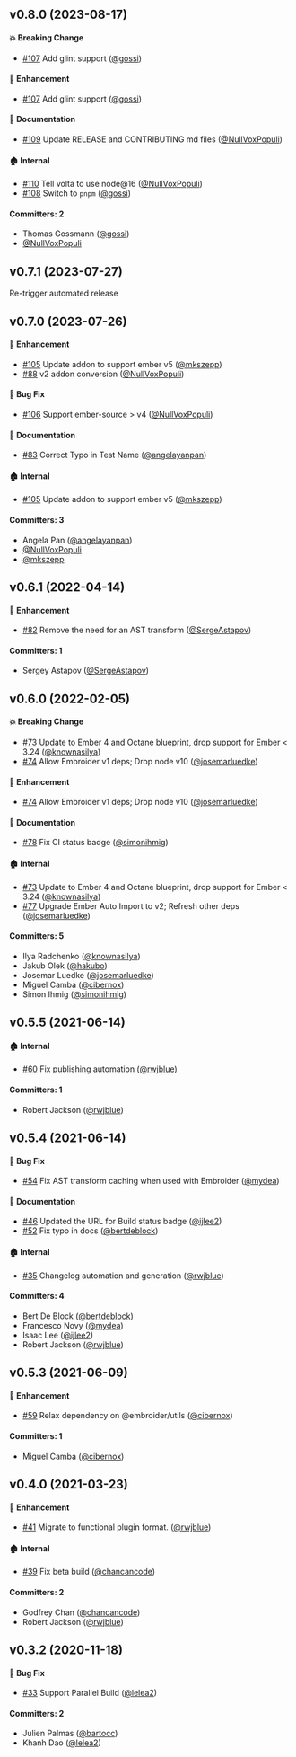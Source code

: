 

## v0.8.0 (2023-08-17)

#### :boom: Breaking Change
* [#107](https://github.com/tildeio/ember-element-helper/pull/107) Add glint support ([@gossi](https://github.com/gossi))

#### :rocket: Enhancement
* [#107](https://github.com/tildeio/ember-element-helper/pull/107) Add glint support ([@gossi](https://github.com/gossi))

#### :memo: Documentation
* [#109](https://github.com/tildeio/ember-element-helper/pull/109) Update RELEASE and CONTRIBUTING md files ([@NullVoxPopuli](https://github.com/NullVoxPopuli))

#### :house: Internal
* [#110](https://github.com/tildeio/ember-element-helper/pull/110) Tell volta to use node@16 ([@NullVoxPopuli](https://github.com/NullVoxPopuli))
* [#108](https://github.com/tildeio/ember-element-helper/pull/108) Switch to `pnpm` ([@gossi](https://github.com/gossi))

#### Committers: 2
- Thomas Gossmann ([@gossi](https://github.com/gossi))
- [@NullVoxPopuli](https://github.com/NullVoxPopuli)

## v0.7.1 (2023-07-27)

Re-trigger automated release


## v0.7.0 (2023-07-26)

#### :rocket: Enhancement
* [#105](https://github.com/tildeio/ember-element-helper/pull/105) Update addon to support ember v5 ([@mkszepp](https://github.com/mkszepp))
* [#88](https://github.com/tildeio/ember-element-helper/pull/88) v2 addon conversion ([@NullVoxPopuli](https://github.com/NullVoxPopuli))

#### :bug: Bug Fix
* [#106](https://github.com/tildeio/ember-element-helper/pull/106) Support ember-source > v4 ([@NullVoxPopuli](https://github.com/NullVoxPopuli))

#### :memo: Documentation
* [#83](https://github.com/tildeio/ember-element-helper/pull/83) Correct Typo in Test Name ([@angelayanpan](https://github.com/angelayanpan))

#### :house: Internal
* [#105](https://github.com/tildeio/ember-element-helper/pull/105) Update addon to support ember v5 ([@mkszepp](https://github.com/mkszepp))

#### Committers: 3
- Angela Pan ([@angelayanpan](https://github.com/angelayanpan))
- [@NullVoxPopuli](https://github.com/NullVoxPopuli)
- [@mkszepp](https://github.com/mkszepp)


## v0.6.1 (2022-04-14)

#### :rocket: Enhancement
* [#82](https://github.com/tildeio/ember-element-helper/pull/82) Remove the need for an AST transform ([@SergeAstapov](https://github.com/SergeAstapov))

#### Committers: 1
- Sergey Astapov ([@SergeAstapov](https://github.com/SergeAstapov))


## v0.6.0 (2022-02-05)

#### :boom: Breaking Change
* [#73](https://github.com/tildeio/ember-element-helper/pull/73) Update to Ember 4 and Octane blueprint, drop support for Ember < 3.24 ([@knownasilya](https://github.com/knownasilya))
* [#74](https://github.com/tildeio/ember-element-helper/pull/74) Allow Embroider v1 deps; Drop node v10 ([@josemarluedke](https://github.com/josemarluedke))

#### :rocket: Enhancement
* [#74](https://github.com/tildeio/ember-element-helper/pull/74) Allow Embroider v1 deps; Drop node v10 ([@josemarluedke](https://github.com/josemarluedke))

#### :memo: Documentation
* [#78](https://github.com/tildeio/ember-element-helper/pull/78) Fix CI status badge ([@simonihmig](https://github.com/simonihmig))

#### :house: Internal
* [#73](https://github.com/tildeio/ember-element-helper/pull/73) Update to Ember 4 and Octane blueprint, drop support for Ember < 3.24 ([@knownasilya](https://github.com/knownasilya))
* [#77](https://github.com/tildeio/ember-element-helper/pull/77) Upgrade Ember Auto Import to v2; Refresh other deps ([@josemarluedke](https://github.com/josemarluedke))

#### Committers: 5
- Ilya Radchenko ([@knownasilya](https://github.com/knownasilya))
- Jakub Olek ([@hakubo](https://github.com/hakubo))
- Josemar Luedke ([@josemarluedke](https://github.com/josemarluedke))
- Miguel Camba ([@cibernox](https://github.com/cibernox))
- Simon Ihmig ([@simonihmig](https://github.com/simonihmig))


## v0.5.5 (2021-06-14)

#### :house: Internal
* [#60](https://github.com/tildeio/ember-element-helper/pull/60) Fix publishing automation ([@rwjblue](https://github.com/rwjblue))

#### Committers: 1
- Robert Jackson ([@rwjblue](https://github.com/rwjblue))


## v0.5.4 (2021-06-14)

#### :bug: Bug Fix
* [#54](https://github.com/tildeio/ember-element-helper/pull/54) Fix AST transform caching when used with Embroider ([@mydea](https://github.com/mydea))

#### :memo: Documentation
* [#46](https://github.com/tildeio/ember-element-helper/pull/46) Updated the URL for Build status badge ([@ijlee2](https://github.com/ijlee2))
* [#52](https://github.com/tildeio/ember-element-helper/pull/52) Fix typo in docs ([@bertdeblock](https://github.com/bertdeblock))

#### :house: Internal
* [#35](https://github.com/tildeio/ember-element-helper/pull/35) Changelog automation and generation ([@rwjblue](https://github.com/rwjblue))

#### Committers: 4
- Bert De Block ([@bertdeblock](https://github.com/bertdeblock))
- Francesco Novy ([@mydea](https://github.com/mydea))
- Isaac Lee ([@ijlee2](https://github.com/ijlee2))
- Robert Jackson ([@rwjblue](https://github.com/rwjblue))


## v0.5.3 (2021-06-09)

#### :rocket: Enhancement
* [#59](https://github.com/tildeio/ember-element-helper/pull/59) Relax dependency on @embroider/utils ([@cibernox](https://github.com/cibernox))

#### Committers: 1
- Miguel Camba ([@cibernox](https://github.com/cibernox))


## v0.4.0 (2021-03-23)

#### :rocket: Enhancement
* [#41](https://github.com/tildeio/ember-element-helper/pull/41) Migrate to functional plugin format. ([@rwjblue](https://github.com/rwjblue))

#### :house: Internal
* [#39](https://github.com/tildeio/ember-element-helper/pull/39) Fix beta build ([@chancancode](https://github.com/chancancode))

#### Committers: 2
- Godfrey Chan ([@chancancode](https://github.com/chancancode))
- Robert Jackson ([@rwjblue](https://github.com/rwjblue))


## v0.3.2 (2020-11-18)

#### :bug: Bug Fix
* [#33](https://github.com/tildeio/ember-element-helper/pull/33) Support Parallel Build ([@lelea2](https://github.com/lelea2))

#### Committers: 2
- Julien Palmas ([@bartocc](https://github.com/bartocc))
- Khanh Dao ([@lelea2](https://github.com/lelea2))


